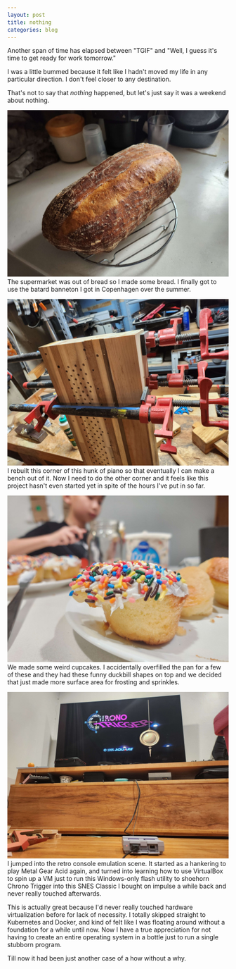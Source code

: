 ```yaml
---
layout: post
title: nothing
categories: blog
---
```


Another span of time has elapsed between "TGIF" and "Well, I guess it's time to get ready for work tomorrow."

I was a little bummed because it felt like I hadn't moved my life in any particular direction.  I don't feel closer to any destination.

That's not to say that *nothing* happened, but let's just say it was a weekend about nothing.

![Bread](/assets/bread.jpg)
The supermarket was out of bread so I made some bread.  I finally got to use the batard banneton I got in Copenhagen over the summer.

![Corner](/assets/corner.jpg)
I rebuilt this corner of this hunk of piano so that eventually I can make a bench out of it.  Now I need to do the other corner and it feels like this project hasn't even started yet in spite of the hours I've put in so far.

![Cupcake](/assets/cupcake.jpg)
We made some weird cupcakes.  I accidentally overfilled the pan for a few of these and they had these funny duckbill shapes on top and we decided that just made more surface area for frosting and sprinkles.

![Chrono](/assets/chrono.jpg)
I jumped into the retro console emulation scene.  It started as a hankering to play Metal Gear Acid again, and turned into learning how to use VirtualBox to spin up a VM just to run this Windows-only flash utility to shoehorn Chrono Trigger into this SNES Classic I bought on impulse a while back and never really touched afterwards.

This is actually great because I'd never really touched hardware virtualization before for lack of necessity.  I totally skipped straight to Kubernetes and Docker, and kind of felt like I was floating around without a foundation for a while until now.  Now I have a true appreciation for not having to create an entire operating system in a bottle just to run a single stubborn program.

Till now it had been just another case of a how without a why.


